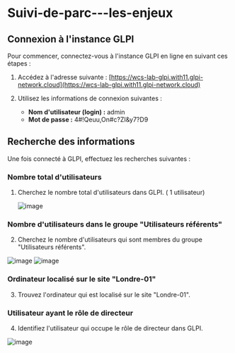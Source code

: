 # Suivi-de-parc---les-enjeux

## Connexion à l'instance GLPI

Pour commencer, connectez-vous à l'instance GLPI en ligne en suivant ces étapes :

1. Accédez à l'adresse suivante : [https://wcs-lab-glpi.with11.glpi-network.cloud](https://wcs-lab-glpi.with11.glpi-network.cloud)

2. Utilisez les informations de connexion suivantes :
   - **Nom d'utilisateur (login) :** admin
   - **Mot de passe :** 4#!Qeuu,On#c?ZI&y7?D9

## Recherche des informations

Une fois connecté à GLPI, effectuez les recherches suivantes :

### Nombre total d'utilisateurs

1. Cherchez le nombre total d'utilisateurs dans GLPI. ( 1 utilisateur)

   ![image](https://github.com/manmaryem/Suivi-de-parc---les-enjeux/assets/137881827/d4b4026b-4f72-470c-910d-5687060cf341)

### Nombre d'utilisateurs dans le groupe "Utilisateurs référents"

2. Cherchez le nombre d'utilisateurs qui sont membres du groupe "Utilisateurs référents".

![image](https://github.com/manmaryem/Suivi-de-parc---les-enjeux/assets/137881827/01dfc989-935e-4e18-9666-10783f94a86e)
![image](https://github.com/manmaryem/Suivi-de-parc---les-enjeux/assets/137881827/ffec6857-bcb9-4873-84ea-67de239aa731)

### Ordinateur localisé sur le site "Londre-01"

3. Trouvez l'ordinateur qui est localisé sur le site "Londre-01".

### Utilisateur ayant le rôle de directeur

4. Identifiez l'utilisateur qui occupe le rôle de directeur dans GLPI.

![image](https://github.com/manmaryem/Suivi-de-parc---les-enjeux/assets/137881827/e6a6115f-d13d-4b41-b338-52e9ef012a4c)
